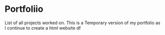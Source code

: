 # Portfoliio
List of all projects worked on.
This is a Temporary version of my portfolio as I continue to create a html website
df
